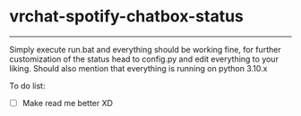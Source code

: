 # vrchat-spotify-chatbox-status
----------------------------------------------------------------------------------------
Simply execute run.bat and everything should be working fine, for further customization of the status head to config.py and edit everything to your liking. Should also mention that everything is running on python 3.10.x

To do list:
- [ ] Make read me better XD
